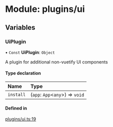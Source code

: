 # Module: plugins/ui

## Variables

### <a id="uiplugin" name="uiplugin"></a> UiPlugin

• `Const` **UiPlugin**: `Object`

A plugin for additional non-vuetify UI components

#### Type declaration

| Name | Type |
| :------ | :------ |
| `install` | (`app`: `App`\<`any`\>) => `void` |

#### Defined in

[plugins/ui.ts:19](https://github.com/jakguru/vueprint/blob/cb50a9e/plugins/ui.ts#L19)
